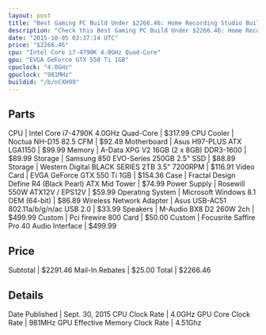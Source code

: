 ```yaml
---
layout: post
title: "Best Gaming PC Build Under $2266.46: Home Recording Studio Build (Client)"
description: "Check this Best Gaming PC Build Under $2266.46: Home Recording Studio Build (Client). CPU: Intel Core i7-4790K 4.0GHz Quad-Core, CPU Cooler: Noctua NH-D15 82.5 CFM, Mother"
date: "2015-10-05 03:37:14 UTC"
price: "$2266.46"
cpu: "Intel Core i7-4790K 4.0GHz Quad-Core"
gpu: "EVGA GeForce GTX 550 Ti 1GB"
cpuclock: "4.0GHz"
gpuclock: "981MHz"
buildid: "/b/nCXH99"
---
```


## Parts

CPU | Intel Core i7-4790K 4.0GHz Quad-Core | $317.99
CPU Cooler | Noctua NH-D15 82.5 CFM | $92.49
Motherboard | Asus H97-PLUS ATX LGA1150 | $99.99
Memory | A-Data XPG V2 16GB (2 x 8GB) DDR3-1600 | $89.99
Storage | Samsung 850 EVO-Series 250GB 2.5" SSD | $88.89
Storage | Western Digital BLACK SERIES 2TB 3.5" 7200RPM | $116.91
Video Card | EVGA GeForce GTX 550 Ti 1GB | $154.36
Case | Fractal Design Define R4 (Black Pearl) ATX Mid Tower | $74.99
Power Supply | Rosewill 550W ATX12V / EPS12V | $59.99
Operating System | Microsoft Windows 8.1 OEM (64-bit) | $86.89
Wireless Network Adapter | Asus USB-AC51 802.11a/b/g/n/ac USB 2.0 | $33.99
Speakers | M-Audio BX8 D2 260W 2ch | $499.99
Custom | Pci firewire 800 Card | $50.00
Custom | Focusrite Saffire Pro 40 Audio Interface | $499.99

## Price

Subtotal | $2291.46
Mail-In Rebates | $25.00
Total | $2266.46

## Details

Date Published | Sept. 30, 2015
CPU Clock Rate | 4.0GHz
GPU Core Clock Rate | 981MHz
GPU Effective Memory Clock Rate | 4.51Ghz
